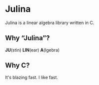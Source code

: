 # Julina
Julina is a linear algebra library written in C.

## Why “Julina”?
**JU**(stin) **LIN**(ear) **A**(lgebra)

## Why C?
It's blazing fast. I like fast.
